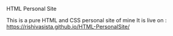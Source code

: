 HTML Personal Site

This is a pure HTML and CSS personal site of mine
It is live on : https://rishivasista.github.io/HTML-PersonalSite/
